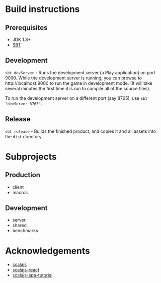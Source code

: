 # Build instructions

## Prerequisites

- JDK 1.8+
- [SBT](http://www.scala-sbt.org "SBT")

## Development

`sbt devServer` - Runs the development server (a Play application) on port 9000.  While the development server is running, you can browse to http://localhost:9000 to run the game in development mode.  (It will take several minutes the first time it is run to compile all of the source files).

To run the development server on a different port (say 8765), use `sbt "devServer 8765"`.

## Release

`sbt release` - Builds the finished product, and copies it and all assets into the `dist` directory.

# Subprojects

## Production

- client
- macros

## Development

- server
- shared
- benchmarks


# Acknowledgements

- [scalajs](https://www.scala-js.org)
- [scalajs-react](https://github.com/japgolly/scalajs-react)
- [scalajs-spa-tutorial](https://github.com/ochrons/scalajs-spa-tutorial)
